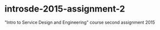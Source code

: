 # introsde-2015-assignment-2
"Intro to Service Design and Engineering" course second assignment 2015

